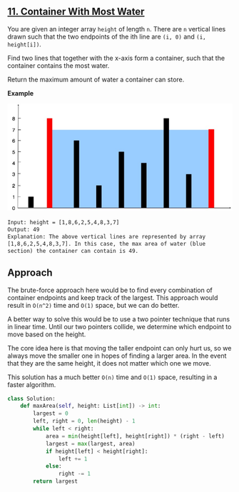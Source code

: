 ## [11. Container With Most Water](https://leetcode.com/problems/container-with-most-water/description/)

You are given an integer array `height` of length `n`. There are `n` vertical lines drawn such that the two endpoints of the ith line are `(i, 0)` and `(i, height[i])`.

Find two lines that together with the x-axis form a container, such that the container contains the most water.

Return the maximum amount of water a container can store.

**Example**

![](example-1.jpg)

```
Input: height = [1,8,6,2,5,4,8,3,7]
Output: 49
Explanation: The above vertical lines are represented by array [1,8,6,2,5,4,8,3,7]. In this case, the max area of water (blue section) the container can contain is 49.
```

## Approach

The brute-force approach here would be to find every combination of container endpoints and keep track of the largest. This approach would result in `O(n^2)` time and `O(1)` space, but we can do better.

A better way to solve this would be to use a two pointer technique that runs in linear time. Until our two pointers collide, we determine which endpoint to move based on the height.

The core idea here is that moving the taller endpoint can only hurt us, so we always move the smaller one in hopes of finding a larger area. In the event that they are the same height, it does not matter which one we move.

This solution has a much better `O(n)` time and `O(1)` space, resulting in a faster algorithm.

```python
class Solution:
    def maxArea(self, height: List[int]) -> int:
        largest = 0
        left, right = 0, len(height) - 1
        while left < right:
            area = min(height[left], height[right]) * (right - left)
            largest = max(largest, area)
            if height[left] < height[right]:
                left += 1
            else:
                right -= 1
        return largest
```
